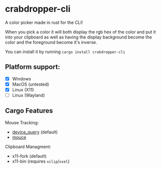 # crabdropper-cli
A color picker made in rust for the CLI!

When you pick a color it will both display the rgb hex of the color and put it into your clipboard as well as having the display background become the color and the foreground become it's inverse.

You can install it by running `cargo install crabdropper-cli`

## Platform support:
- [x] Windows
- [x] MacOS (untested)
- [x] Linux (X11)
- [ ] Linux (Wayland)

## Cargo Features
Mouse Tracking:
- [device_query](https://crates.io/crates/device_query) (default)
- [mouce](https://crates.io/crates/mouce)

Clipboard Managment:
- x11-fork (default)
- x11-bin (requires `xclip`/`xsel`)